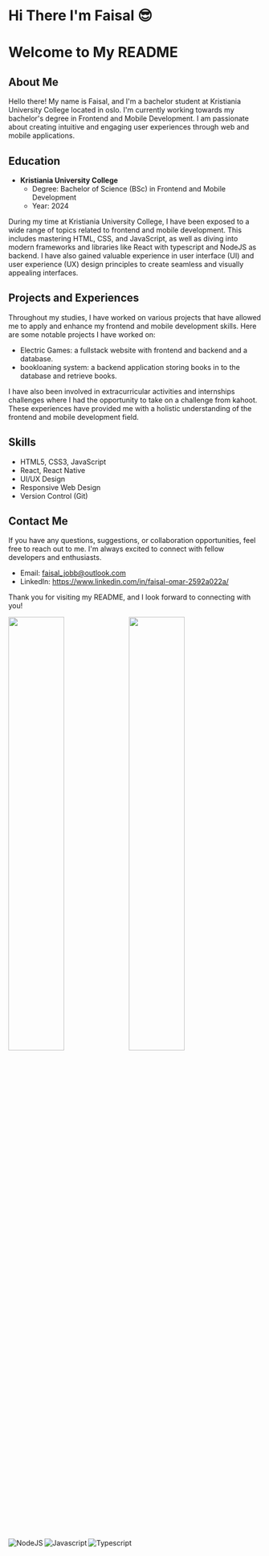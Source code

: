 # Hi There I'm Faisal 😎


# Welcome to My README

## About Me

Hello there! My name is Faisal, and I'm a bachelor student at Kristiania University College located in oslo. I'm currently working towards my bachelor's degree in Frontend and Mobile Development. I am passionate about creating intuitive and engaging user experiences through web and mobile applications.

## Education

- **Kristiania University College**
  - Degree: Bachelor of Science (BSc) in Frontend and Mobile Development
  - Year: 2024

During my time at Kristiania University College, I have been exposed to a wide range of topics related to frontend and mobile development. This includes mastering HTML, CSS, and JavaScript, as well as diving into modern frameworks and libraries like React with typescript and NodeJS as backend. I have also gained valuable experience in user interface (UI) and user experience (UX) design principles to create seamless and visually appealing interfaces.

## Projects and Experiences

Throughout my studies, I have worked on various projects that have allowed me to apply and enhance my frontend and mobile development skills. Here are some notable projects I have worked on:

- Electric Games: a fullstack website with frontend and backend and a database.
- bookloaning system: a backend application storing books in to the database and retrieve books.

I have also been involved in extracurricular activities and internships challenges where I had the opportunity to take on a challenge from kahoot. These experiences have provided me with a holistic understanding of the frontend and mobile development field.

## Skills

- HTML5, CSS3, JavaScript
- React, React Native
- UI/UX Design
- Responsive Web Design
- Version Control (Git)

## Contact Me

If you have any questions, suggestions, or collaboration opportunities, feel free to reach out to me. I'm always excited to connect with fellow developers and enthusiasts.

- Email: faisal_jobb@outlook.com
- LinkedIn: https://www.linkedin.com/in/faisal-omar-2592a022a/

Thank you for visiting my README, and I look forward to connecting with you!



<img align='left' width="47%" src="https://github-readme-stats.vercel.app/api?username=faom002&show_icons=true&theme=radical"/>
<img align='left' width="47%"  src="https://github-readme-stats.vercel.app/api/top-langs/?username=faom002&layout=compact"/>
<img align='left' alt="NodeJS"  src="https://img.shields.io/badge/node.js-6DA55F?style=for-the badge&logo=node.js&logoColor=white"/>
<img align='left' alt="Javascript"  src="https://img.shields.io/badge/javascript-%23323330.svg?style=for-the-badge&logo=javascript&logoColor=%23F7DF1E"/>
<img  alt="Typescript"  src="https://img.shields.io/badge/typescript-%23007ACC.svg?style=for-the-badge&logo=typescript&logoColor=white"/>
